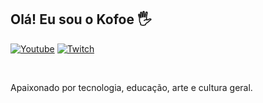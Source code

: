 ## Olá! Eu sou o Kofoe 🖐️

[![Youtube](https://img.shields.io/badge/YouTube-FF0000?style=for-the-badge&logo=youtube&logoColor=white)](https://www.youtube.com/channel/UCde_ABwcCNTdjwL6KictBkw)
[![Twitch](https://img.shields.io/badge/Twitch-9146FF?style=for-the-badge&logo=twitch&logoColor=white)]([https://twitch.tv/kofoetwitch)

</div><br/>

Apaixonado por tecnologia, educação, arte e cultura geral.
